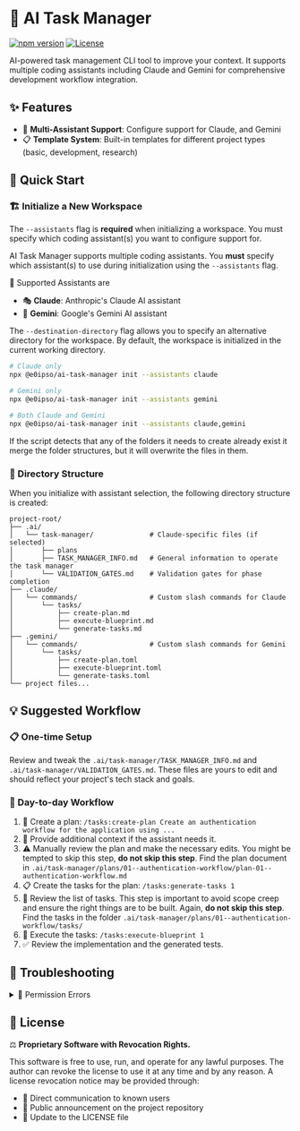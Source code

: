 # 🤖 AI Task Manager

[![npm version](https://img.shields.io/npm/v/@e0ipso/ai-task-manager.svg)](https://www.npmjs.com/package/@e0ipso/ai-task-manager)
[![License](https://img.shields.io/badge/License-Proprietary-red.svg)](LICENSE)

AI-powered task management CLI tool to improve your context. It supports multiple coding assistants including Claude and Gemini for comprehensive development workflow integration.

## ✨ Features

- 🤝 **Multi-Assistant Support**: Configure support for Claude, and Gemini
- 📋 **Template System**: Built-in templates for different project types (basic, development, research)

## 🚀 Quick Start

### 🏗️ Initialize a New Workspace

The `--assistants` flag is **required** when initializing a workspace. You must specify which coding assistant(s) you want to configure support for.

AI Task Manager supports multiple coding assistants. You **must** specify which assistant(s) to use during initialization using the `--assistants` flag.

🤖 Supported Assistants are

- 🎭 **Claude**: Anthropic's Claude AI assistant
- 💎 **Gemini**: Google's Gemini AI assistant

The `--destination-directory` flag allows you to specify an alternative directory for the workspace. By default, the workspace is initialized in the current working directory.

```bash
# Claude only
npx @e0ipso/ai-task-manager init --assistants claude

# Gemini only  
npx @e0ipso/ai-task-manager init --assistants gemini

# Both Claude and Gemini
npx @e0ipso/ai-task-manager init --assistants claude,gemini
```

If the script detects that any of the folders it needs to create already exist it merge the folder structures, but it will overwrite the files in them.

### 📂 Directory Structure

When you initialize with assistant selection, the following directory structure is created:

```
project-root/
├── .ai/
│   └── task-manager/              # Claude-specific files (if selected)
│       ├── plans
│       ├── TASK_MANAGER_INFO.md   # General information to operate the task manager
│       └── VALIDATION_GATES.md    # Validation gates for phase completion
├── .claude/
│   └── commands/                  # Custom slash commands for Claude
│       └── tasks/
│           ├── create-plan.md
│           ├── execute-blueprint.md
│           └── generate-tasks.md
├── .gemini/
│   └── commands/                  # Custom slash commands for Gemini
│       └── tasks/
│           ├── create-plan.toml
│           ├── execute-blueprint.toml
│           └── generate-tasks.toml
└── project files...
```

## 💡 Suggested Workflow

### 📋 One-time Setup

Review and tweak the `.ai/task-manager/TASK_MANAGER_INFO.md` and `.ai/task-manager/VALIDATION_GATES.md`. These files are yours to edit and should reflect your project's tech stack and goals.

### 🔄 Day-to-day Workflow

1. 📝 Create a plan: `/tasks:create-plan Create an authentication workflow for the application using ...`
2. 💬 Provide additional context if the assistant needs it.
3. ⚠️ Manually review the plan and make the necessary edits. You might be tempted to skip this step, **do not skip this step**. Find the plan document in `.ai/task-manager/plans/01--authentication-workflow/plan-01--authentication-workflow.md`
4. 📋 Create the tasks for the plan: `/tasks:generate-tasks 1`
5. 👀 Review the list of tasks. This step is important to avoid scope creep and ensure the right things are to be built. Again, **do not skip this step**. Find the tasks in the folder `.ai/task-manager/plans/01--authentication-workflow/tasks/`
6. 🚀 Execute the tasks: `/tasks:execute-blueprint 1`
7. ✅ Review the implementation and the generated tests.

## 🔧 Troubleshooting

<details>
<summary>🚫 Permission Errors</summary>

**Error**: File system permission errors during initialization

**Solutions**:
- Ensure you have write permissions to the target directory
- On Unix systems, check directory ownership: `ls -la`
- Try running with appropriate permissions or in a user-owned directory

</details>

## 📄 License

⚖️ **Proprietary Software with Revocation Rights.**

This software is free to use, run, and operate for any lawful purposes. The
author can revoke the license to use it at any time and by any reason. A license
revocation notice may be provided through:

- 📧 Direct communication to known users
- 📢 Public announcement on the project repository
- 📝 Update to the LICENSE file
